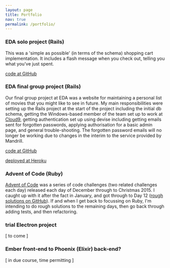 ```yaml
---
layout: page
title: Portfolio
nav: true
permalink: /portfolio/
---
```


### EDA solo project (Rails)

This was a 'simple as possible' (in terms of the schema) shopping cart implementation. It includes a flash message when you check out, telling you what you've just spent.

[code at GitHub](https://github.com/stevenb-nz/shopping_cart_from_scratch)

### EDA final group project (Rails)

Our final group project at EDA was a website for maintaining a personal list of movies that you might like to see in future. My main responsibilities were setting up the Rails project at the start of the project including the initial db schema, getting the Windows-based member of the team set up to work at [Cloud9](c9.io), getting authentication set up using devise including getting emails sent for forgotten passwords, applying authorisation for a basic admin page, and general trouble-shooting. The forgotten password emails will no longer be working due to changes in the interim to the service provided by Mandrill.

[code at GitHub](https://github.com/juliangommans/jam)

[deployed at Heroku](https://moviejam.herokuapp.com/)

### Advent of Code (Ruby)

[Advent of Code](http://adventofcode.com) was a series of code challenges (two related challenges each day) released each day of December through to Christmas 2015. I caught up with it after the fact in January, and got through to Day 12 ([rough solutions on GitHub](https://github.com/stevenb-nz/AdventOfCode)). If and when I get back to focussing on Ruby, I'm intending to do rough solutions to the remaining days, then go back through adding tests, and then refactoring.

### trial Electron project

\[ to come \]

### Ember front-end to Phoenix (Elixir) back-end?

\[ in due course, time permitting \]

<!-- This is the base Jekyll theme. You can find out more info about customizing your Jekyll theme, as well as basic Jekyll usage documentation at [jekyllrb.com](http://jekyllrb.com/)

You can find the source code for the Jekyll new theme at:
{% include icon-github.html username="jglovier" %} /
[jekyll-new](https://github.com/jglovier/jekyll-new)

You can find the source code for Jekyll at
{% include icon-github.html username="jekyll" %} /
[jekyll](https://github.com/jekyll/jekyll) -->
